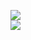 [![](https://img.shields.io/badge/Made%20With-Github%20Spray-lightgrey.svg?style=for-the-badge&logo=github)](https://github.com/Annihil/github-spray#31336)  
[![](https://i.imgur.com/2DrTn0Z.gif)](https://github.com/Annihil/github-spray)